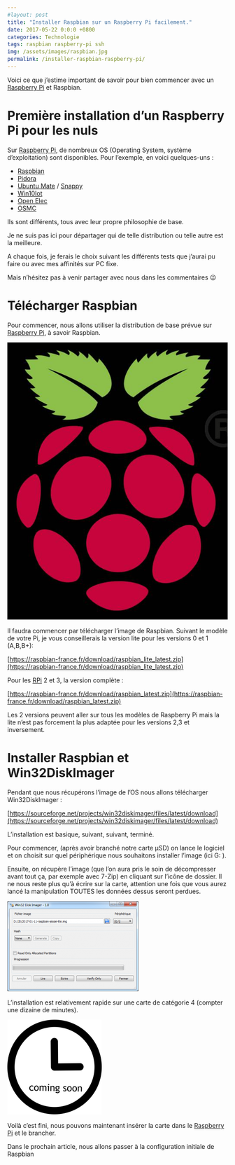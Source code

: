 ```yaml
---
#layout: post
title: "Installer Raspbian sur un Raspberry Pi facilement."
date: 2017-05-22 0:0:0 +0800
categories: Technologie
tags: raspbian raspberry-pi ssh
img: /assets/images/raspbian.jpg
permalink: /installer-raspbian-raspberry-pi/
---
```


Voici ce que j’estime important de savoir pour bien commencer avec un [Raspberry Pi](https://amzn.to/2UiOumy) et Raspbian.

# Première installation d’un Raspberry Pi pour les nuls

Sur [Raspberry Pi](https://amzn.to/2UiOumy), de nombreux OS (Operating System, système d’exploitation) sont disponibles.
Pour l’exemple, en voici quelques-uns :

* [Raspbian](https://www.raspbian.org/)
* [Pidora](http://pidora.ca/)
* [Ubuntu Mate](https://ubuntu-mate.org/raspberry-pi/) / [Snappy](https://developer.ubuntu.com/core/get-started#snappy-raspi2)
* [Win10Iot](https://developer.microsoft.com/fr-fr/windows/iot/Downloads.htm)
* [Open Elec](http://openelec.tv/)
* [OSMC](https://osmc.tv/)

Ils sont différents, tous avec leur propre philosophie de base.

Je ne suis pas ici pour départager qui de telle distribution ou telle autre est la meilleure.

A chaque fois, je ferais le choix suivant les différents tests que j’aurai pu faire ou avec mes affinités sur PC fixe.

Mais n’hésitez pas à venir partager avec nous dans les commentaires 😉

# Télécharger Raspbian

Pour commencer, nous allons utiliser la distribution de base prévue sur [Raspberry Pi](https://amzn.to/2UiOumy), à savoir Raspbian.

![image raspbian](/assets/images/raspbian.jpg)

Il faudra commencer par télécharger l’image de Raspbian.
Suivant le modèle de votre Pi, je vous conseillerais la version lite pour les versions 0 et 1 (A,B,B+):

[https://raspbian-france.fr/download/raspbian_lite_latest.zip](https://raspbian-france.fr/download/raspbian_lite_latest.zip)

Pour les [RPi](https://amzn.to/2UiOumy) 2 et 3, la version complète :

[https://raspbian-france.fr/download/raspbian_latest.zip](https://raspbian-france.fr/download/raspbian_latest.zip)

Les 2 versions peuvent aller sur tous les modèles de Raspberry Pi mais la lite n’est pas forcement la plus adaptée pour les versions 2,3 et inversement.

# Installer Raspbian et Win32DiskImager

Pendant que nous récupérons l’image de l’OS nous allons télécharger Win32DiskImager :

[https://sourceforge.net/projects/win32diskimager/files/latest/download](https://sourceforge.net/projects/win32diskimager/files/latest/download)

L’installation est basique, suivant, suivant, terminé.

Pour commencer, (après avoir branché notre carte µSD) on lance le logiciel et on choisit sur quel périphérique nous souhaitons installer l’image (ici G: ).

Ensuite, on récupère l’image (que l’on aura pris le soin de décompresser avant tout ça, par exemple avec 7-Zip) en cliquant sur l’icône de dossier. Il ne nous reste plus qu’à écrire sur la carte, attention une fois que vous aurez lancé la manipulation TOUTES les données dessus seront perdues.

![image win32diskimager](/assets/images/win32diskimager.png)

L’installation est relativement rapide sur une carte de catégorie 4 (compter une dizaine de minutes).

![image horloge](/assets/images/horloge.png)

Voilà c’est fini, nous pouvons maintenant insérer la carte dans le [Raspberry Pi](https://amzn.to/2UiOumy) et le brancher.

Dans le prochain article, nous allons passer à la configuration initiale de Raspbian
